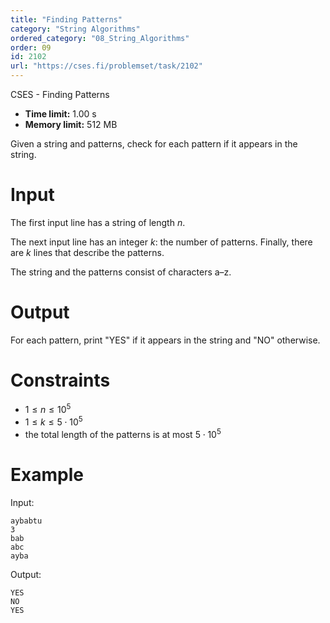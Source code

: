 ```yaml
---
title: "Finding Patterns"
category: "String Algorithms"
ordered_category: "08_String_Algorithms"
order: 09
id: 2102
url: "https://cses.fi/problemset/task/2102"
---
```


CSES - Finding Patterns

  * **Time limit:** 1.00 s
  * **Memory limit:** 512 MB

Given a string and patterns, check for each pattern if it appears in the
string.

# Input

The first input line has a string of length $n$.

The next input line has an integer $k$: the number of patterns. Finally, there
are $k$ lines that describe the patterns.

The string and the patterns consist of characters a–z.

# Output

For each pattern, print "YES" if it appears in the string and "NO" otherwise.

# Constraints

  * $1 \le n \le 10^5$
  * $1 \le k \le 5 \cdot 10^5$
  * the total length of the patterns is at most $5 \cdot 10^5$

# Example

Input:

    
    
    aybabtu
    3
    bab
    abc
    ayba
    

Output:

    
    
    YES
    NO
    YES
    

